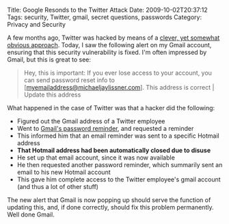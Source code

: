 Title: Google Resonds to the Twitter Attack
Date: 2009-10-02T20:37:12
Tags: security, Twitter, gmail, secret questions, passwords
Category: Privacy and Security


A few months ago, Twitter was hacked by means of a <a href="http://www.techcrunch.com/2009/07/19/the-anatomy-of-the-twitter-attack/" target="_blank">clever, yet somewhat obvious approach</a>. Today, I saw the following alert on my Gmail account, ensuring that this security vulnerability is fixed. I'm often impressed by Gmail, but this is great to see:<blockquote>
Hey, this is important: If you ever lose access to your account, you can send password reset info to [myemailaddress@michaeljaylissner.com]. This address is correct | Update this address</blockquote>What happened in the case of Twitter was that a hacker did the following:

 - Figured out the Gmail address of a Twitter employee
 - Went to <a href="https://www.google.com/accounts/ForgotPasswd?service=mail&fpOnly=1" target="_blank">Gmail's password reminder</a>, and requested a reminder
 - This informed him that an email reminder was sent to a specific Hotmail address
 - <strong>That Hotmail address had been automatically closed due to disuse</strong>
 - He set up that email account, since it was now available
 - He then requested another password reminder, which summarily sent an email to his new Hotmail account
 - This gave him complete access to the Twitter employee's gmail account (and thus a lot of other stuff)


The new alert that Gmail is now popping up should serve the function of updating this, and, if done correctly, should fix this problem permanently. Well done Gmail.
